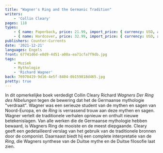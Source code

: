 ```yaml
---
title: "Wagner's Ring and the Germanic Tradition"
writers:
    - 'Collin Cleary'
pages: 118
types:
    - { name: Paperback, price: 21.99, import_price: { currency: USD, amount: 8.0 }, isbn: 978-1-642641-01-1, size: { height: '216', width: '140', depth: '7' } }
    - { name: Hardcover, price: 32.99, import_price: { currency: USD, amount: 20.0 }, isbn: 978-1-642641-00-4, size: { height: '216', width: '140', depth: '11' } }
publishers: Counter-Currents
date: '2021-12-21'
languages: Engels
front: 67741d6d-e8d9-4d51-a08a-ea71cfa7f9db.jpg
tags:
    - Muziek
    - Mythologie
    - 'Richard Wagner'
back: 76970419-9d16-4e5f-8404-0b159818d465.jpg
pretty: true
---
```


In dit opmerkelijke boek verdedigt Collin Cleary Richard *Wagners Der Ring des Nibelungen* tegen de bewering dat het de Germaanse mythologie "verdraait". Wagner was een serieuze student van de mythen en sagen van Noord-Europa, en de *Ring* is verrassend trouw aan deze mythen en sagen. Wagner vertelt de traditionele verhalen opnieuw en onthult nieuwe betekenislagen. Van alle werken die de Germaanse mythologie hebben bewaard, is Wagners Ring de mooiste en de meest diepgaande. Cleary geeft een gedetailleerd verslag van het gebruik van de traditionele bronnen door de componist. Daarnaast biedt hij een complete interpretatie van de *Ring*, die Wagners synthese van de Duitse mythe en de Duitse filosofie laat zien.
